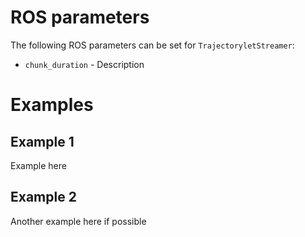 # ROS parameters
The following ROS parameters can be set for `TrajectoryletStreamer`:
- `chunk_duration` - Description


# Examples
## Example 1
Example here


## Example 2
Another example here if possible